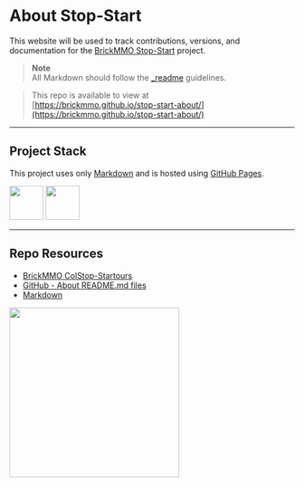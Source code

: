 # About Stop-Start

This website will be used to track contributions, versions, and documentation for the [BrickMMO Stop-Start](https://stopstart.brickmmo.com/) project.

> **Note**  
> All Markdown should follow the [\_readme](https://readme.codeadam.ca/) guidelines.

> This repo is available to view at  
> [https://brickmmo.github.io/stop-start-about/](https://brickmmo.github.io/stop-start-about/)

---

## Project Stack

This project uses only [Markdown](https://www.markdownguide.org/) and is hosted using [GitHub Pages](https://pages.github.com/).

<img src="https://console.codeadam.ca/api/image/github" width="60"> <img src="https://console.codeadam.ca/api/image/markdown" width="60">

---

## Repo Resources

- [BrickMMO ColStop-Startours](https://stop-start.brickmmo.com/)
- [GitHub - About README.md files](https://docs.github.com/en/repositories/managing-your-repositorys-settings-and-features/customizing-your-repository/about-readmes)
- [Markdown](https://www.markdownguide.org/)

<a href="https://brickmmo.com">
<img src="https://brickmmo.com/images/brickmmo-logo-horizontal.jpg" width="300">
</a>
